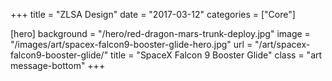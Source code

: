 +++
title = "ZLSA Design"
date = "2017-03-12"
categories = ["Core"]

[hero]
background = "/hero/red-dragon-mars-trunk-deploy.jpg"
image = "/images/art/spacex-falcon9-booster-glide-hero.jpg"
url = "/art/spacex-falcon9-booster-glide/"
title = "SpaceX Falcon 9 Booster Glide"
class = "art message-bottom"
+++

<!--more-->

